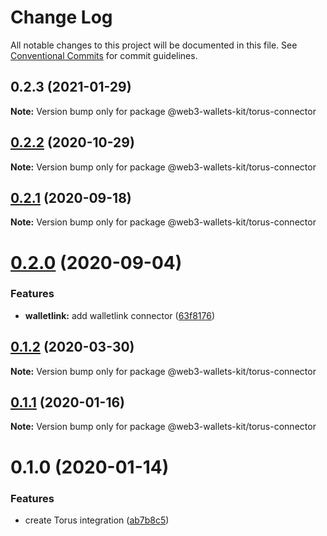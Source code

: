 # Change Log

All notable changes to this project will be documented in this file.
See [Conventional Commits](https://conventionalcommits.org) for commit guidelines.

## 0.2.3 (2021-01-29)

**Note:** Version bump only for package @web3-wallets-kit/torus-connector





## [0.2.2](https://github.com/akropolisio/web3-wallets-kit/compare/@web3-wallets-kit/torus-connector@0.2.1...@web3-wallets-kit/torus-connector@0.2.2) (2020-10-29)

**Note:** Version bump only for package @web3-wallets-kit/torus-connector





## [0.2.1](https://github.com/akropolisio/web3-wallets-kit/compare/@web3-wallets-kit/torus-connector@0.2.0...@web3-wallets-kit/torus-connector@0.2.1) (2020-09-18)

**Note:** Version bump only for package @web3-wallets-kit/torus-connector





# [0.2.0](https://github.com/akropolisio/web3-wallets-kit/compare/@web3-wallets-kit/torus-connector@0.1.2...@web3-wallets-kit/torus-connector@0.2.0) (2020-09-04)


### Features

* **walletlink:** add walletlink connector ([63f8176](https://github.com/akropolisio/web3-wallets-kit/commit/63f81765127f2a29bbf6adaacb204798b9519cd9))





## [0.1.2](https://github.com/akropolisio/web3-wallets-kit/compare/@web3-wallets-kit/torus-connector@0.1.1...@web3-wallets-kit/torus-connector@0.1.2) (2020-03-30)

**Note:** Version bump only for package @web3-wallets-kit/torus-connector





## [0.1.1](https://github.com/akropolisio/web3-wallets-kit/compare/@web3-wallets-kit/torus-connector@0.1.0...@web3-wallets-kit/torus-connector@0.1.1) (2020-01-16)

**Note:** Version bump only for package @web3-wallets-kit/torus-connector





# 0.1.0 (2020-01-14)


### Features

* create Torus integration ([ab7b8c5](https://github.com/akropolisio/web3-wallets-kit/commit/ab7b8c557902d74093f709e77a9ddfe9a15f6fed))
